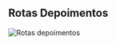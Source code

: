 <h2>Rotas Depoimentos</h2>    


![Rotas depoimentos](https://github.com/igorsimoes4/jornadamilhas/assets/41714117/faffa45b-768d-45ca-a8da-7e0a4b6339ff)
